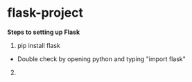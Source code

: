 # flask-project

**Steps to setting up Flask**

1. pip install flask
  - Double check by opening python and typing "import flask"
2. 

